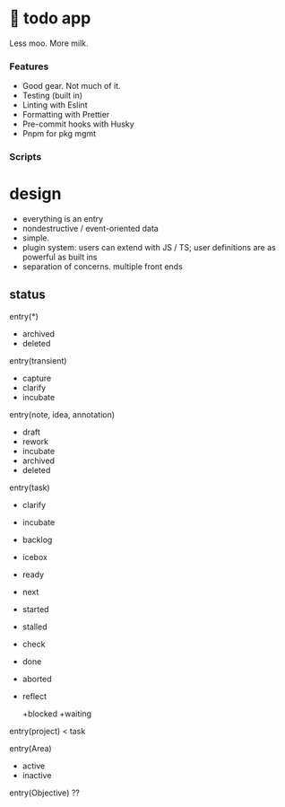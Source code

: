 # 🧰 todo app

Less moo. More milk.
### Features

- Good gear. Not much of it.
- Testing (built in)
- Linting with Eslint
- Formatting with Prettier
- Pre-commit hooks with Husky
- Pnpm for pkg mgmt

### Scripts


# design
- everything is an entry
- nondestructive / event-oriented data
- simple.
- plugin system: users can extend with JS / TS; user definitions are as powerful as built ins
- separation of concerns. multiple front ends


## status

entry(*)
- archived
- deleted

entry(transient)
- capture
- clarify
- incubate

entry(note, idea, annotation)
- draft
- rework
- incubate
- archived
- deleted

entry(task)
- clarify
- incubate
- backlog
- icebox
- ready
- next
- started
- stalled
- check
- done 
- aborted
- reflect

  +blocked
  +waiting 

entry(project) < task

entry(Area)
- active
- inactive

entry(Objective) ??
 
